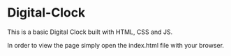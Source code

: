 # Digital-Clock
This is a basic Digital Clock built with HTML, CSS and JS.

In order to view the page simply open the index.html file with your browser.
